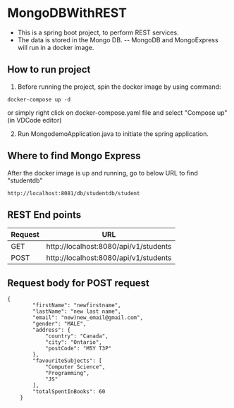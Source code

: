 # MongoDBWithREST
- This is a spring boot project, to perform REST services.
- The data is stored in the Mongo DB.
-- MongoDB and MongoExpress will run in a docker image. 

## How to run project
1. Before running the project, spin the docker image by using command: 
```
docker-compose up -d
```
or simply right click on docker-compose.yaml file and select "Compose up"(in VDCode editor)

2. Run MongodemoApplication.java to initiate the spring application.

## Where to find Mongo Express
After the docker image is up and running, go to below URL to find "studentdb"
```
http://localhost:8081/db/studentdb/student
```
## REST End points

|Request |  URL |
| ------ | ---- |
| GET  | http://localhost:8080/api/v1/students |
| POST | http://localhost:8080/api/v1/students |


## Request body for POST request
```
{
        "firstName": "newfirstname",
        "lastName": "new last name",
        "email": "new)new_email@gmail.com",
        "gender": "MALE",
        "address": {
            "country": "Canada",
            "city": "Ontario",
            "postCode": "M5Y T3P"
        },
        "favouriteSubjects": [
            "Computer Science",
            "Programming",
            "JS"
        ],
        "totalSpentInBooks": 60
    }
```
